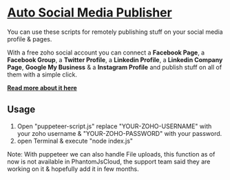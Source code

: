 # [Auto Social Media Publisher](https://blog.aadityajain.dev/2020/05/auto-social-media-publisher.html)

You can use these scripts for remotely publishing stuff on your social media profile & pages.

With a free zoho social account you can connect a **Facebook Page**, a **Facebook Group**, a **Twitter Profile**, a **Linkedin Profile**, a **Linkedin Company Page**, **Google My Business** & a **Instagram Profile** and publish stuff on all of them with a simple click.

[**Read more about it here**](https://blog.aadityajain.dev/2020/05/auto-social-media-publisher.html)

## Usage

1. Open "puppeteer-script.js" replace "YOUR-ZOHO-USERNAME" with your zoho username & "YOUR-ZOHO-PASSWORD" with your password.
2. open Terminal & execute "node index.js"

Note: With puppeteer we can also handle File uploads, this function as of now is not available in PhantomJsCloud, the support team said they are working on it & hopefully add it in few months.
